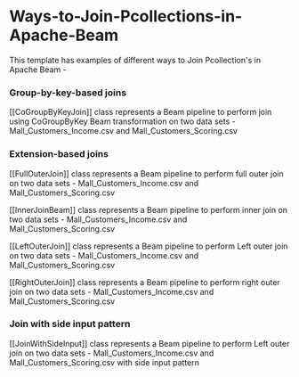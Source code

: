 # Ways-to-Join-Pcollections-in-Apache-Beam

This template has examples of different ways to Join Pcollection's in Apache Beam -

### Group-by-key-based joins
[[CoGroupByKeyJoin]] class represents a Beam pipeline to perform join using CoGroupByKey
Beam transformation on two data sets - Mall_Customers_Income.csv and Mall_Customers_Scoring.csv

### Extension-based joins
[[FullOuterJoin]] class represents a Beam pipeline to perform full outer join
on two data sets - Mall_Customers_Income.csv and Mall_Customers_Scoring.csv

[[InnerJoinBeam]] class represents a Beam pipeline to perform inner join
on two data sets - Mall_Customers_Income.csv and Mall_Customers_Scoring.csv

[[LeftOuterJoin]] class represents a Beam pipeline to perform Left outer join 
on two data sets - Mall_Customers_Income.csv and Mall_Customers_Scoring.csv

[[RightOuterJoin]] class represents a Beam pipeline to perform right outer join 
on two data sets - Mall_Customers_Income.csv and Mall_Customers_Scoring.csv

### Join with side input pattern
[[JoinWithSideInput]] class represents a Beam pipeline to perform Left outer join
on two data sets - Mall_Customers_Income.csv and Mall_Customers_Scoring.csv with side input pattern



